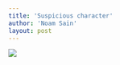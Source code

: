 ```yaml
---
title: 'Suspicious character'
author: 'Noam Sain'
layout: post
---
```


![](https://1.bp.blogspot.com/_8aN4krk1nsk/TEBRWSeNALI/AAAAAAAAAZ8/mSop3u2ffLY/s1600/20100202-18.jpg)
